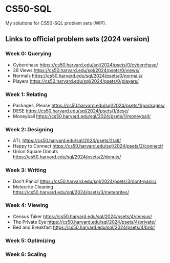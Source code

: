 # CS50-SQL

My solutions for CS50-SQL problem sets (WIP).

## Links to official problem sets (2024 version)

### Week 0: Querying

- Cyberchase https://cs50.harvard.edu/sql/2024/psets/0/cyberchase/
- 36 Views https://cs50.harvard.edu/sql/2024/psets/0/views/
- Normals https://cs50.harvard.edu/sql/2024/psets/0/normals/
- Players https://cs50.harvard.edu/sql/2024/psets/0/players/

### Week 1: Relating

- Packages, Please https://cs50.harvard.edu/sql/2024/psets/1/packages/
- DESE https://cs50.harvard.edu/sql/2024/psets/1/dese/
- Moneyball https://cs50.harvard.edu/sql/2024/psets/1/moneyball/

### Week 2: Designing

- ATL https://cs50.harvard.edu/sql/2024/psets/2/atl/
- Happy to Connect https://cs50.harvard.edu/sql/2024/psets/2/connect/
- Union Square Donuts https://cs50.harvard.edu/sql/2024/psets/2/donuts/

### Week 3: Writing

- Don't Panic! https://cs50.harvard.edu/sql/2024/psets/3/dont-panic/
- Meteorite Cleaning https://cs50.harvard.edu/sql/2024/psets/3/meteorites/

### Week 4: Viewing

- Census Taker https://cs50.harvard.edu/sql/2024/psets/4/census/
- The Private Eye https://cs50.harvard.edu/sql/2024/psets/4/private/
- Bed and Breakfast https://cs50.harvard.edu/sql/2024/psets/4/bnb/

### Week 5: Optimizing

### Week 6: Scaling
